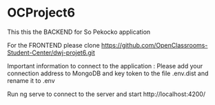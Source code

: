 # OCProject6

This this the BACKEND for So Pekocko application

For the FRONTEND please clone https://github.com/OpenClassrooms-Student-Center/dwj-projet6.git

Important information to connect to the application :
Please add your connection address to MongoDB and key token to the file .env.dist and rename it to .env


Run ng serve to connect to the server and start http://localhost:4200/

